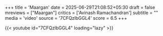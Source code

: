 +++
title = 'Maargan'
date = 2025-06-29T21:08:52+05:30
draft = false
mreviews = ["Maargan"]
critics = ['Avinash Ramachandran']
subtitle = ""
media = 'video'
source = '7CFQzlbGGL4'
score = 6.5
+++

{{< youtube id="7CFQzlbGGL4" loading="lazy" >}}
